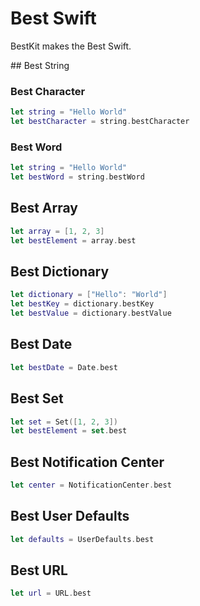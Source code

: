 # Best Swift

BestKit makes the Best Swift.

## Best String

### Best Character

```swift
let string = "Hello World"
let bestCharacter = string.bestCharacter
```

### Best Word

```swift
let string = "Hello World"
let bestWord = string.bestWord
```

## Best Array

```swift
let array = [1, 2, 3]
let bestElement = array.best
```

## Best Dictionary

```swift
let dictionary = ["Hello": "World"]
let bestKey = dictionary.bestKey
let bestValue = dictionary.bestValue
```

## Best Date

```swift
let bestDate = Date.best
```

## Best Set

```swift
let set = Set([1, 2, 3])
let bestElement = set.best
```

## Best Notification Center

```swift
let center = NotificationCenter.best
```

## Best User Defaults

```swift
let defaults = UserDefaults.best
```

## Best URL

```swift
let url = URL.best
```
